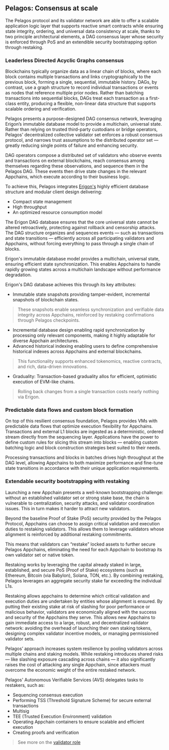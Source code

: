## Pelagos: Consensus at scale

The Pelagos protocol and its validator network are able to offer a scalable application logic layer that supports reactive smart contracts while ensuring state integrity, ordering, and universal data consistency at scale, thanks to two principle architectural elements, a DAG consensus layer whose security is enforced through PoS and an extendible security bootstrapping option through restaking.

### Leaderless Directed Acyclic Graphs consensus

Blockchains typically organize data as a linear chain of blocks, where each block contains multiple transactions and links cryptographically to the previous block, forming a single, sequential, immutable history. DAGs, by contrast, use a graph structure to record individual transactions or events as nodes that reference multiple prior nodes. Rather than batching transactions into sequential blocks, DAGs treat each transaction as a first-class entity, producing a flexible, non-linear data structure that supports scalable ordering and verification.

Pelagos presents a purpose-designed DAG consensus network, leveraging Erigon’s immutable database model to provide a multichain, universal state. Rather than relying on trusted third-party custodians or bridge operators, Pelagos' decentralized collective validator set enforces a robust consensus protocol, and narrows trust assumptions to the distributed operator set &mdash; greatly reducing single points of failure and enhancing security.

DAG operators compose a distributed set of validators who observe events and transactions on external blockchains, reach consensus among themselves regarding these observations, and sequence them in the Pelagos DAG. These events then drive state changes in the relevant Appchains, which execute according to their business logic.

To achieve this, Pelagos integrates [Erigon's](https://erigon.tech/benefits-of-caplin-erigons-internal-cl-and-erigon-el-for-staking/) highly efficient database structure and modular client design delivering:

- Compact state management
- High throughput
- An optimized resource consumption model

The Erigon DAG database ensures that the core universal state cannot be altered retroactively, protecting against rollback and censorship attacks. The DAG structure organizes and sequences events &mdash; such as transactions and state transitions &mdash; efficiently across all participating validators and Appchains, without forcing everything to pass through a single chain of blocks.

<!-- Erigon and Erigon DB are two different things
 -->

Erigon's immutable database model provides a multichain, universal state, ensuring efficient state synchronization. This enables Appchains to handle rapidly growing states across a multichain landscape without performance degradation.

Erigon's DAG database achieves this through its key attributes: 
-  Immutable state snapshots providing tamper-evident, incremental snapshots of blockchain states. 
> These snapshots enable seamless synchronization and verifiable data integrity across Appchains, reinforced by restaking confirmations through Pelagos checkpoints.
- Incremental database design enabling rapid synchronization by processing
only relevant components, making it highly adaptable for diverse Appchain architectures.
- Advanced historical indexing enabling users to define comprehensive historical indexes across Appchains and external blockchains. 
> This functionality supports enhanced tokenomics, reactive contracts, and rich, data-driven innovations.
- Graduality: Transaction-based graduality allos for efficient,
optimistic execution of EVM-like chains.
> Rolling back changes from a single transaction costs nearly nothing via Erigon.

### Predictable data flows and custom block formation

On top of this resilient consensus foundation, Pelagos provides VMs with predictable data flows that optimize execution flexibility for Appchains. Transactions and external L1 blocks are ingested as a deterministic, ordered stream directly from the sequencing layer. Applications have the power to define custom rules for slicing this stream into blocks — enabling custom batching logic and block construction strategies best suited to their needs.

Processing transactions and blocks in batches drives high throughput at the DAG level, allowing Appchains to both maximize performance and fine-tune state transitions in accordance with their unique application requirements.

### Extendable security bootstrapping with restaking

Launching a new Appchain presents a well-known bootstrapping challenge: without an established validator set or strong stake base, the chain is vulnerable to centralization, security attacks, and validator coordination issues. This in turn makes it harder to attract new validators.

Beyond the baseline Proof of Stake (PoS) security provided by the Pelagos Protocol, Appchains can choose to assign critical validation and execution duties to restaking validators. This allows them to leverage validators whose alignment is reinforced by additional restaking commitments.

This means that validators can “restake” locked assets to further secure Pelagos Appchains, eliminating the need for each Appchain to bootstrap its own validator set or native token. 

Restaking works by leveraging the capital already staked in large, established, and secure PoS (Proof of Stake) ecosystems (such as Ethereum, Bitcoin (via Babylon), Solana, TON, etc.). By combining restaking, Pelagos leverages an aggregate security stake far exceeding the individual L1s.

Restaking allows appchains to determine which critical validation and execution duties are undertaken by entities whose alignment is ensured. By putting their existing stake at risk of slashing for poor performance or malicious behavior, validators are economically aligned with the success and security of the Appchains they serve. This allows new Appchains to gain immediate access to a large, robust, and decentralized validator network: avoiding the overhead of launching their own staking tokens, designing complex validator incentive models, or managing permissioned validator sets.

Pelagos’ approach increases system resilience by pooling validators across multiple chains and staking models. While restaking introduces shared risks &mdash; like slashing exposure cascading across chains &mdash; it also significantly raises the cost of attacking any single Appchain, since attackers must overcome the economic weight of the entire restaked network.

Pelagos' Autonomous Verifiable Services (AVS) delegates tasks to restakers, such as:

- Sequencing consensus execution
- Performing TSS (Threshold Signature Scheme) for secure external transactions
- Multisig
- TEE (Trusted Execution Environment) validation
- Operating Appchain containers to ensure scalable and efficient execution
- Creating proofs and verification

> See more on the [validator role](./validating-appchain.md#validating-appchains-with-pelagos)

